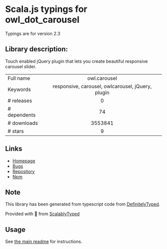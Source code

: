 
# Scala.js typings for owl_dot_carousel

Typings are for version 2.3

## Library description:
Touch enabled jQuery plugin that lets you create beautiful responsive carousel slider.

|                    |                 |
| ------------------ | :-------------: |
| Full name          | owl.carousel |
| Keywords           | responsive, carousel, owlcarousel, jQuery, plugin |
| # releases         | 0 |
| # dependents       | 74 |
| # downloads        | 3553841 |
| # stars            | 9 |

## Links
- [Homepage](https://github.com/OwlCarousel2/OwlCarousel2)
- [Bugs](https://github.com/OwlCarousel2/OwlCarousel2/issues)
- [Repository](https://github.com/OwlCarousel2/OwlCarousel2)
- [Npm](https://www.npmjs.com/package/owl.carousel)
    


## Note
This library has been generated from typescript code from [DefinitelyTyped](https://definitelytyped.org).

Provided with :purple_heart: from [ScalablyTyped](https://github.com/oyvindberg/ScalablyTyped)

## Usage
See [the main readme](../../readme.md) for instructions.


